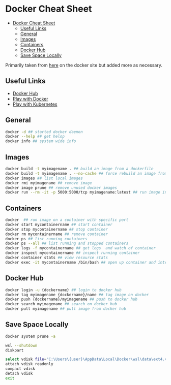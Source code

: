 # Docker Cheat Sheet

- [Docker Cheat Sheet](#docker-cheat-sheet)
  - [Useful Links](#useful-links)
  - [General](#general)
  - [Images](#images)
  - [Containers](#containers)
  - [Docker Hub](#docker-hub)
  - [Save Space Locally](#save-space-locally)

Primarily taken from [here](https://docs.docker.com/get-started/docker_cheatsheet.pdf) on the docker site but added more as necessary.

## Useful Links

- [Docker Hub](https://hub.docker.com/)
- [Play with Docker](https://labs.play-with-docker.com/)
- [Play with Kubernetes](https://labs.play-with-k8s.com/)

## General

```bash
docker -d ## started docker daemon
docker --help ## get helop
docker info ## system wide info
```

## Images

```bash
docker build -t myimagename . ## build an image from a dockerfile
docker build -t myimagename . --no-cache ## force rebuild an image from a dockerfile
docker images ## list local images
docker rmi myimagename ## remove image
docker image prune ## remove unused docker images
docker run --rm -it -p 5000:5000/tcp myimagename:latest ## run image interactive
```

## Containers

```bash
docker  ## run image on a container with specific port
docker start mycontainername ## start container
docker stop mycontainername ## stop container
docker rm mycontainername ## remove container
docker ps ## list running containers
docker ps --all ## list running and stopped containers
docker logs -f mycontainername ## get logs  and watch of container
docker inspect mycontainername ## inspect running container
docker container stats ## view resource stats
docker exec -it mycontainername /bin/bash ## open up container and interact with it through bash to see directories etc e.g. ls, cd.., ls etc. Type exit to exit.
```

## Docker Hub

```bash
docker login -u {dockername} ## login to docker hub
docker tag myimagename {dockername}/name ## tag image on docker
docker push {dockername}/myimagename ## push to docker hub
docker search myimagename ## search on docker hub
docker pull myimagename ## pull image from docker hub
```

## Save Space Locally

```bash
docker system prune -a
```

```bash
wsl --shutdown
diskpart
```

```bash
select vdisk file="C:\Users\{user}\AppData\Local\Docker\wsl\data\ext4.vhdx"
attach vdisk readonly
compact vdisk
detach vdisk
exit
```
